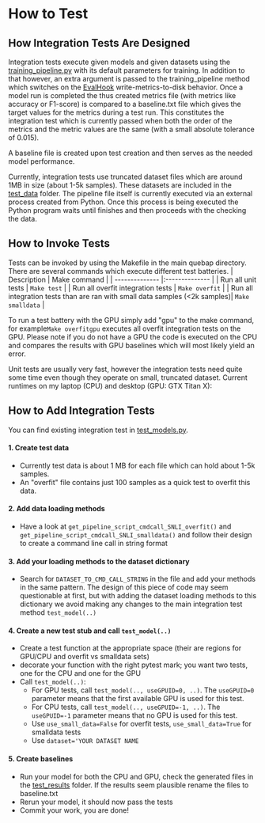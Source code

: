 # How to Test

## How Integration Tests Are Designed
Integration tests execute given models and given datasets using the [training_pipeline.py](../quebap/quebap/training_pipeline.py) with its default parameters for training. In addition to that however, an extra argument is passed to the training_pipeline method which switches on the [EvalHook](../quebap/quebap/sisyphos/hooks.py) write-metrics-to-disk behavior. Once a model run is completed the thus created metrics file (with metrics like accuracy or F1-score) is compared to a baseline.txt file which gives the target values for the metrics during a test run. This constitutes the integration test which is currently passed when both the order of the metrics and the metric values are the same (with a small absolute tolerance of 0.015).

A baseline file is created upon test creation and then serves as the needed model performance.

Currently, integration tests use truncated dataset files which are around 1MB in size (about 1-5k samples). These datasets are included in the [test_data](./test_data) folder. The pipeline file itself is currently executed via an external process created from Python. Once this process is being executed the Python program waits until finishes and then proceeds with the checking the data.

## How to Invoke Tests
Tests can be invoked by using the Makefile in the main quebap directory. There are several commands which execute different test batteries.
|  Description                      | Make command     |
|  --------------                   |:--------------   |
| Run all unit tests                | `Make test`      |
| Run all overfit integration tests | `Make overfit`   |
| Run all integration tests than are ran with small data samples (<2k samples)| `Make smalldata`   |

To run a test battery with the GPU simply add "gpu" to the make command, for example`Make overfitgpu` executes all overfit integration tests on the GPU. Please note if you do not have a GPU the code is executed on the CPU and compares the results with GPU baselines which will most likely yield an error.

Unit tests are usually very fast, however the integration tests need quite some time even though they operate on small, truncated dataset. Current runtimes on my laptop (CPU) and desktop (GPU: GTX Titan X):

## How to Add Integration Tests

You can find existing integration test in [test_models.py](/quebap/test_models.py).

#### 1. Create test data
- Currently test data is about 1 MB for each file which can hold about 1-5k samples.
- An "overfit" file contains just 100 samples as a quick test to overfit this data.
#### 2. Add data loading methods
- Have a look at `get_pipeline_script_cmdcall_SNLI_overfit()` and `get_pipeline_script_cmdcall_SNLI_smalldata()` and follow their design to create a command line call in string format
#### 3. Add your loading methods to the dataset dictionary
- Search for `DATASET_TO_CMD_CALL_STRING` in the file and add your methods in the same pattern. The design of this piece of code may seem questionable at first, but with adding the dataset loading methods to this dictionary we avoid making any changes to the main integration test method `test_model(..)`
#### 4. Create a new test stub and call `test_model(..)`
- Create a test function at the appropriate space (their are regions for GPU/CPU and overfit vs smalldata sets)
- decorate your function with the right pytest mark; you want two tests, one for the CPU and one for the GPU
- Call `test_model(..)`:
  - For GPU tests, call `test_model(.., useGPUID=0, ..)`. The `useGPUID=0` parameter means that the first available GPU is used for this test.
  - For CPU tests, call `test_model(.., useGPUID=-1, ..)`. The `useGPUID=-1` parameter means that no GPU is used for this test.
  - Use `use_small_data=False` for overfit tests, `use_small_data=True` for smalldata tests
  - Use `dataset='YOUR DATASET NAME`
#### 5. Create baselines
- Run your model for both the CPU and GPU, check the generated files in the [test_results](./test_results) folder. If the results seem plausible rename the files to baseline.txt
- Rerun your model, it should now pass the tests
- Commit your work, you are done!
